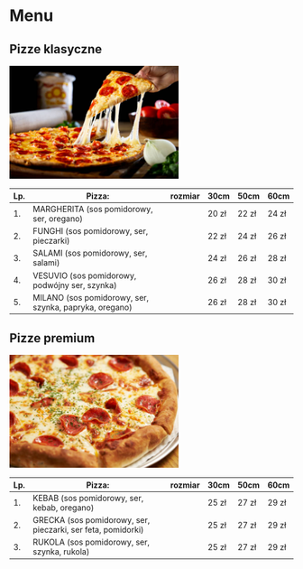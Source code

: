 # Menu

## Pizze klasyczne 

<img src ="istockphoto-1442417585-612x612.jpg" width = 300 >


|Lp.| Pizza: | rozmiar | 30cm| 50cm | 60cm |
|---|----------------------------------------------------|---|-------|-------|-------|
|1.| MARGHERITA (sos pomidorowy, ser, oregano)|               |20 zł | 22 zł | 24 zł |
|2.| FUNGHI (sos pomidorowy, ser, pieczarki) |                |22 zł | 24 zł | 26 zł |
|3.| SALAMI (sos pomidorowy, ser, salami) |                   |24 zł | 26 zł | 28 zł |
|4.| VESUVIO (sos pomidorowy, podwójny ser, szynka) |         |26 zł | 28 zł | 30 zł |
|5.| MILANO (sos pomidorowy, ser, szynka, papryka, oregano) | |26 zł | 28 zł | 30 zł |

## Pizze premium 

<img src = "istockphoto-1459715799-612x612.jpg" width = 300 >

|Lp.| Pizza: | rozmiar | 30cm| 50cm | 60cm |
|---|----------------------------------------------------|------------|------|-------|-------|
|1.| KEBAB (sos pomidorowy, ser, kebab, oregano)|                     |25 zł | 27 zł | 29 zł |
|2.| GRECKA (sos pomidorowy, ser, pieczarki, ser feta, pomidorki) |   |25 zł | 27 zł | 29 zł |
|3.| RUKOLA (sos pomidorowy, ser, szynka, rukola) |                   |25 zł | 27 zł | 29 zł |

